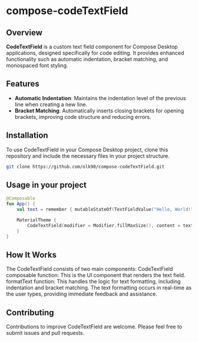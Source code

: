# compose-codeTextField

## Overview

**CodeTextField** is a custom text field component for Compose Desktop applications, designed specifically for
code editing. It provides enhanced functionality such as automatic indentation, bracket matching, and monospaced font
styling.

## Features

- **Automatic Indentation**: Maintains the indentation level of the previous line when creating a new line.
- **Bracket Matching**: Automatically inserts closing brackets for opening brackets, improving code structure and
  reducing errors.

## Installation

To use CodeTextField in your Compose Desktop project, clone this repository and include the necessary files in your
project structure.

```bash
git clone https://github.com/olk90/compose-codeTextField.git
```

## Usage in your project

```kotlin
@Composable
fun App() {
    val text = remember { mutableStateOf(TextFieldValue("Hello, World!")) }

    MaterialTheme {
        CodeTextField(modifier = Modifier.fillMaxSize(), content = text)
    }
}
```

## How It Works

The CodeTextField consists of two main components:
CodeTextField composable function: This is the UI component that renders the text field.
formatText function: This handles the logic for text formatting, including indentation and bracket matching.
The text formatting occurs in real-time as the user types, providing immediate feedback and assistance.

## Contributing

Contributions to improve CodeTextField are welcome. Please feel free to submit issues and pull requests.